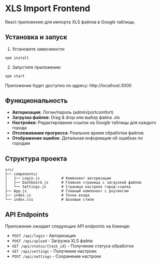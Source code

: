 # XLS Import Frontend

React приложение для импорта XLS файлов в Google таблицы.

## Установка и запуск

1. Установите зависимости:
```bash
npm install
```

2. Запустите приложение:
```bash
npm start
```

Приложение будет доступно по адресу: http://localhost:3000

## Функциональность

- **Авторизация**: Логин/пароль (admin/portcomfort)
- **Загрузка файлов**: Drag & drop или выбор файла .xls
- **Настройки**: Редактирование ссылок на Google таблицы для каждого города
- **Отслеживание прогресса**: Реальное время обработки файлов
- **Отображение ошибок**: Детальная информация об ошибках по городам

## Структура проекта

```
src/
├── components/
│   ├── Login.js          # Компонент авторизации
│   ├── Dashboard.js      # Главная страница с загрузкой файлов
│   └── Settings.js       # Страница настроек город-ссылка
├── App.js                # Главный компонент с роутингом
├── index.js              # Точка входа
└── index.css             # Базовые стили
```

## API Endpoints

Приложение ожидает следующие API endpoints на бэкенде:

- `POST /api/login` - Авторизация
- `POST /api/upload` - Загрузка XLS файла
- `GET /api/status/{task_id}` - Получение статуса обработки
- `GET /api/settings` - Получение настроек
- `POST /api/settings` - Сохранение настроек 